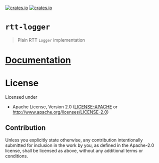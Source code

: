 [![crates.io](https://img.shields.io/crates/v/rtt-logger.svg)](https://crates.io/crates/rtt-logger)
[![crates.io](https://img.shields.io/crates/d/rtt-logger.svg)](https://crates.io/crates/rtt-logger)

# `rtt-logger`

> Plain RTT `Logger` implementation

# [Documentation](https://docs.rs/rtt-logger)

# License

Licensed under

- Apache License, Version 2.0 ([LICENSE-APACHE](LICENSE-APACHE) or
  http://www.apache.org/licenses/LICENSE-2.0)

## Contribution

Unless you explicitly state otherwise, any contribution intentionally submitted
for inclusion in the work by you, as defined in the Apache-2.0 license, shall be
licensed as above, without any additional terms or conditions.
